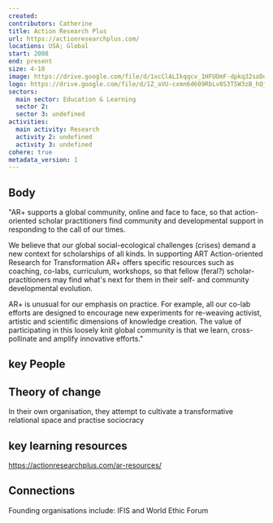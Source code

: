 ```yaml
---
created:
contributors: Catherine
title: Action Research Plus
url: https://actionresearchplus.com/
locations: USA; Global
start: 2008
end: present
size: 4-10
image: https://drive.google.com/file/d/1xcClALIkqqcv_1HFUOmF-dpkq32soDoW/view?usp=drive_link
logo: https://drive.google.com/file/d/1Z_aVU-cxmn6d609RbLv0S3TSW3zB_hQj/view?usp=drive_link
sectors:
  main sector: Education & Learning
  sector 2: 
  sector 3: undefined
activities: 
  main activity: Research
  activity 2: undefined
  activity 3: undefined
cohere: true
metadata_version: 1
---
```



## Body

"AR+ supports a global community, online and face to face, so that  action-oriented scholar practitioners find community and developmental support in responding to the call of our times. 

We believe that our global social-ecological challenges (crises) demand a new context for scholarships of all kinds. In supporting ART Action-oriented Research for Transformation AR+ offers specific resources such as coaching, co-labs, curriculum, workshops, so that fellow (feral?) scholar-practitioners may find what's next for them in their self- and community developmental evolution. 

AR+ is unusual for our emphasis on practice. For example, all our co-lab efforts are designed to encourage new experiments for re-weaving activist, artistic and scientific dimensions of knowledge creation. The value of participating in this loosely knit global community is that we learn, cross-pollinate and amplify innovative efforts."

## key People



## Theory of change

In their own organisation, they attempt to cultivate a transformative relational space and practise sociocracy

## key learning resources

https://actionresearchplus.com/ar-resources/

## Connections

Founding organisations include: IFIS and World Ethic Forum

